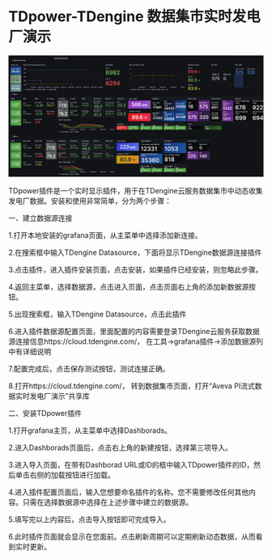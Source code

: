 # TDpower-TDengine 数据集市实时发电厂演示

![TDpower-overview](../assets/TDpower-full.png)


TDpower插件是一个实时显示插件，用于在TDengine云服务数据集市中动态收集发电厂数据。安装和使用非常简单，分为两个步骤：



一、建立数据源连接

1.打开本地安装的grafana页面，从主菜单中选择添加新连接。

2.在搜索框中输入TDengine Datasource，下面将显示TDengine数据源连接插件

3.点击插件，进入插件安装页面，点击安装，如果插件已经安装，则忽略此步骤。

4.返回主菜单，选择数据源，点击进入页面，点击页面右上角的添加新数据源按钮。

5.出现搜索框，输入TDengine Datasource，点击此插件

6.进入插件数据源配置页面，里面配置的内容需要登录TDengine云服务获取数据源连接信息https://cloud.tdengine.com/， 在工具->grafana插件->添加数据源列中有详细说明

7.配置完成后，点击保存测试按钮，测试连接正确。

8.打开https://cloud.tdengine.com/， 转到数据集市页面，打开“Aveva PI流式数据实时发电厂演示”共享库



二、安装TDpower插件

1.打开grafana主页，从主菜单中选择Dashborads。

2.进入Dashborads页面后，点击右上角的新建按钮，选择第三项导入。

3.进入导入页面，在带有Dashborad URL或ID的框中输入TDpower插件的ID，然后单击右侧的加载按钮进行加载。

4.进入插件配置页面后，输入您想要命名插件的名称。您不需要修改任何其他内容。只需在选择数据源中选择在上述步骤中建立的数据源。

5.填写完以上内容后，点击导入按钮即可完成导入。

6.此时插件页面就会显示在您面前。点击刷新周期可以定期刷新动态数据，从而看到实时更新。